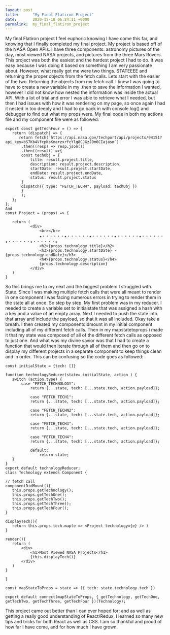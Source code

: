 ```yaml
---
layout: post
title:      "My Final Flatiron Project"
date:       2020-12-18 06:24:11 +0000
permalink:  my_final_flatiron_project
---
```



My final Flatiron project 
I feel euphoric knowing I have come this far, and knowing that I finally completed my final project.
My project is based off of the NASA Open APIs. 
I have three components: astronomy pictures of the day, most viewed NASA projects, and pictures from the three Mars Rovers. 
This project was both the easiest and the hardest project I had to do. It was easy because I was doing it based on something I am very passionate about.
However, what really got me were two things. 
STATEEEE
and returning the proper objects from the fetch calls. 
Lets start with the easier of the two. Returning the objects from my fetch call. I knew I was going to have to create a new variable in my .then to save the information I wanted, however I did not know how nested the information was inside the actual API. With a lot of trial and error I was able to retrieve what I needed, but then I had issues with how it was rendering on my page, so once again I had it nested in too deeply and I had to go back in with console.log() and debugger to find out what my props were. My final code in both my actions file and my component file were as followed: 
```
export const getTechFour = () => {
   return (dispatch) => {
      return fetch(`https://api.nasa.gov/techport/api/projects/94151?api_key=bS7Kb4VfcpKaKmarzxrfcYlg8CJGzJ9m6CIajasm`)
       .then((resp) => resp.json())
       .then((result) =>{
       const techObj = {
           title: result.project.title,
           description: result.project.description,
           startDate: result.project.startDate,
           endDate: result.project.endDate,
           status: result.project.status
       }
       dispatch({ type: "FETCH_TECH4", payload: techObj })
       }
       );
   };
};
And 
const Project = (props) => {
  
   return (
           <div>
               <br></br>
               ★・・・・・・★・・・・・・★・・・・・・★・・・・・・★・・・・・・★・・・・・・★・・・・・・★
               <h2>{props.technology.title}</h2>
               <h3>{props.technology.startDate} - {props.technology.endDate}</h3>
               <h4>{props.technology.status}</h4>
               {props.technology.description}
           </div>
   )
}
```
 
So this brings me to my next and the biggest problem I struggled with. 
State. Since I was making multiple fetch calls that were all meant to render in one component I was facing numerous errors in trying to render them in the state all at once. So step by step. My first problem was in my reducer. I needed to create a variable set to initialstate that was assigned a hash with a key and a value of an empty array. Next I needed to push the state into that array and include the payload, so that it was all included. Okay take a breath. I then created my componentdidmount in my initial component including all of my different fetch calls. Then in my mapstatetoprops i made it that my state was composed of all of the different fetch calls as opposed to just one. And what was my divine savior was that I had to create a function that would then iterate through all of them and then go on to display my different projects in a separate component to keep things clean and in order. This can be confusing so the code goes as followed:
```
const initialState = {tech: []}
 
function technologyReducer(state= initialState, action ) {
   switch (action.type) {
       case "FETCH_TECHNOLOGY":
           return {...state, tech: [...state.tech, action.payload]};
 
           case "FETCH_TECH1":
           return {...state, tech: [...state.tech, action.payload]};
 
           case "FETCH_TECHN2":
           return {...state, tech: [...state.tech, action.payload]};
 
           case "FETCH_TECH3":
           return {...state, tech: [...state.tech, action.payload]};
 
           case "FETCH_TECH4":
           return {...state, tech: [...state.tech, action.payload]};
 
           default:
               return state;
   }
}
export default technologyReducer;
class Technology extends Component {
 
// fetch call
componentDidMount(){
   this.props.getTechnology();
   this.props.getTechOne();
   this.props.getTechTwo();
   this.props.getTechThree();
   this.props.getTechFour();
}
 
displayTech(){
   return this.props.tech.map(e => <Project technology={e} /> )
}
 
render(){
   return (
       <div>
           <h1>Most Viewed NASA Projects</h1>
           {this.displayTech()}
       </div>
   )
}
 
}
 
const mapStateToProps = state => ({ tech: state.technology.tech })
 
export default connect(mapStateToProps, { getTechnology, getTechOne, getTechTwo, getTechThree, getTechFour })(Technology);
```
This project came out better than I can ever hoped for; and as well as getting a really good understanding of React/Redux, I learned so many new tips and tricks for both React as well as CSS. I am so thankful and proud of how far I have come, and for how much I have grown. 

